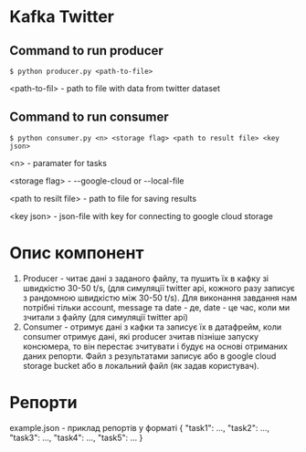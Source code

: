 # Kafka Twitter


Command to run producer
--------------------------

```
$ python producer.py <path-to-file>
```
\<path-to-fil\> - path to file with data from twitter dataset
  
  
Command to run consumer
--------------------------

```
$ python consumer.py <n> <storage flag> <path to result file> <key json>
```
 \<n\> - paramater for tasks
 
 \<storage flag\> - --google-cloud or --local-file
 
 \<path to resilt file\> - path to file for saving results
 
 \<key json\> - json-file with key for connecting to google cloud storage
 
# Опис компонент

1. Producer - читає дані з заданого файлу, та пушить їх в кафку зі швидкістю 30-50 t/s, (для симуляції twitter api, кожного разу записує з рандомною швидкістю між 30-50 t/s). Для виконання завдання нам потрібні тільки account, message та date - де, date - це час, коли ми зчитали з файлу (для симуляції twitter api)
2. Consumer - отримує дані з кафки та записує їх в датафрейм, коли consumer отримує дані, які producer зчитав пізніше запуску консюмера, то він перестає зчитувати і будує на основі отриманих даних репорти. Файл з результатами записує або в google cloud storage bucket або в локальний файл (як задав користувач).
# Репорти
example.json - приклад репортів у форматі
{
   "task1": ...,
   "task2": ...,
   "task3": ...,
   "task4": ...,
   "task5": ...
}
